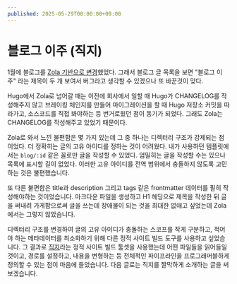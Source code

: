 ```yaml
---
published: 2025-05-29T00:00:00+09:00
---
```


블로그 이주 (직지)
==============

1월에 블로그를 [Zola 기반으로 변경](../01/zola-blog.ko.md)했었다. 그래서 블로그 글 목록을 보면 "블로그 이주" 라는 제목이 두 개 보여서 버그라고 생각할 수 있겠으나 또 바꾼것이 맞다.

Hugo에서 Zola로 넘어갈 때는 이전에 회사에서 일할 때 Hugo가 CHANGELOG를 작성해주지 않고 브레이킹 체인지를 만들어 마이그레이션을 할 때 Hugo 저장소 커밋을 따라가고, 소스코드를 직접 봐야하는 등 번거로웠던 점이 동기가 되었다. 그래도 Zola는 CHANGELOG를 작성해주고 있었기 때문이다.

Zola로 와서 느낀 불편함은 몇 가지 있는데 그 중 하나는 디렉터리 구조가 강제되는 점이었다. 더 정확히는 글의 고유 아이디를 정하는 것이 어려웠다. 내가 사용하던 템플릿에서는 `blog/:id` 같은 꼴로만 글을 작성할 수 있었다. 엄밀히는 글을 작성할 수는 있으나 목록에 표시할 길이 없었다. 이러한 고유 아이디를 전역 범위에서 충돌하지 않도록 고민하는 것은 불편했습니다.

또 다른 불편함은 title과 description 그리고 tags 같은 frontmatter 데이터를 필히 작성해야하는 것이었습니다. 마크다운 파일을 생성하고 H1 헤딩으로 제목을 작성한 뒤 글을 써내려 가게함으로써 글을 쓰는데 장애물이 되는 것을 최대한 없애고 싶었는데 Zola에서는 그렇지 않았습니다.

디렉터리 구조를 변경하여 글의 고유 아이디가 충돌하는 스코프를 작게 구분하고, 적어야 하는 메타데이터를 최소화하기 위해 다른 정적 사이트 빌드 도구를 사용하고 싶었습니다. 그 결과로 [직지]라는 정적 사이트 빌드 툴셋을 사용했는데 어떤 파일들을 읽어들일 것이고, 경로를 설정하고, 내용을 변형하는 등 전체적인 파이프라인을 프로그래머블하게 정의할 수 있는 점이 마음에 들었습니다. 다음 글로는 직지를 짤막하게 소개하는 글을 써보겠습니다.

[직지]: https://github.com/dahlia/jikji

